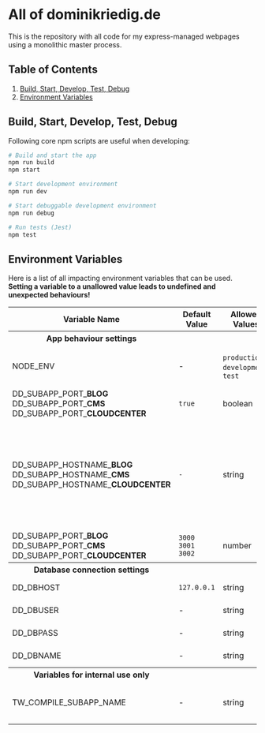 # All of dominikriedig.de

This is the repository with all code for my express-managed webpages using a monolithic master process.

## Table of Contents

1. [Build, Start, Develop, Test, Debug](#build-start-develop-test-debug)
1. [Environment Variables](#environment-variables)

## Build, Start, Develop, Test, Debug

Following core npm scripts are useful when developing:

```bash
# Build and start the app
npm run build
npm start

# Start development environment
npm run dev

# Start debuggable development environment
npm run debug

# Run tests (Jest)
npm test
```

## Environment Variables

Here is a list of all impacting environment variables that can be used.
**Setting a variable to a unallowed value leads to undefined and
unexpected behaviours!**

<table>
	<thead>
			<th>Variable Name</th>
			<th>Default Value</th>
			<th>Allowed Values</th>
			<th>Description</th>
	</thead>
	<tbody>
		<tr>
			<th>App behaviour settings</th>
			<th></th>
			<th></th>
			<th></th>
		</tr>
		<tr>
			<td>NODE_ENV</td>
			<td>-</td>
			<td>
				<code>production</code>,<br>
				<code>development</code>,
				<br><code>test</code>
			</td>
			<td>
				Changes database connection behaviour.
				Should not be set in <code>.env</code> file.
			</td>
		</tr>
		<tr>
			<td>
				DD_SUBAPP_PORT_<b>BLOG</b><br>
				DD_SUBAPP_PORT_<b>CMS</b><br>
				DD_SUBAPP_PORT_<b>CLOUDCENTER</b>
			</td>
			<td><code>true</code></td>
			<td>boolean</td>
			<td>Enables/disables a specific subapp.</td>
		</tr>
		<tr>
			<td>
				DD_SUBAPP_HOSTNAME_<b>BLOG</b><br>
				DD_SUBAPP_HOSTNAME_<b>CMS</b><br>
				DD_SUBAPP_HOSTNAME_<b>CLOUDCENTER</b>
			</td>
			<td><code>-</code></td>
			<td>string</td>
			<td>
				If <code>NODE_ENV</code> is <code>production</code>, prefixes all
				subapp-internal and cross-subapp <code>href</code>s with
				<code>https://&lt;HOSTNAME&gt;</code>, else this variable stays unused
				and the <code>href</code>s are prefixed with
				<code>http://localhost:port</code> instead.
			</td>
		</tr>
		<tr>
			<td>
				DD_SUBAPP_PORT_<b>BLOG</b><br>
				DD_SUBAPP_PORT_<b>CMS</b><br>
				DD_SUBAPP_PORT_<b>CLOUDCENTER</b>
			</td>
			<td>
				<code>3000</code><br>
				<code>3001</code><br>
				<code>3002</code>
			</td>
			<td>number</td>
			<td>
				Sets the port the subapp should listen on.
			</td>
		</tr>
		<tr>
			<th>Database connection settings</th>
			<th></th>
			<th></th>
			<th></th>
		</tr>
		<tr>
			<td>
				DD_DBHOST<br>
			</td>
			<td>
				<code>127.0.0.1</code>
			</td>
			<td>string</td>
			<td>
				Sets the database host to connect to.
			</td>
		</tr>
		<tr>
			<td>
				DD_DBUSER<br>
			</td>
			<td>-</td>
			<td>string</td>
			<td>
				Sets the database username.
			</td>
		</tr>
		<tr>
			<td>
				DD_DBPASS<br>
			</td>
			<td>-</td>
			<td>string</td>
			<td>
				Sets the database password.
			</td>
		</tr>
		<tr>
			<td>
				DD_DBNAME<br>
			</td>
			<td>-</td>
			<td>string</td>
			<td>
				Sets the database name.
			</td>
		</tr>
		<tr>
			<th>Variables for internal use only</th>
			<th></th>
			<th></th>
			<th></th>
		</tr>
		<tr>
			<td>TW_COMPILE_SUBAPP_NAME</td>
			<td>-</td>
			<td>string</td>
			<td>
				Only used internally within tailwind-compiling npm scripts.
				<b>Do never set this!</b>
			</td>
		</tr>
	</tbody>
</table>
